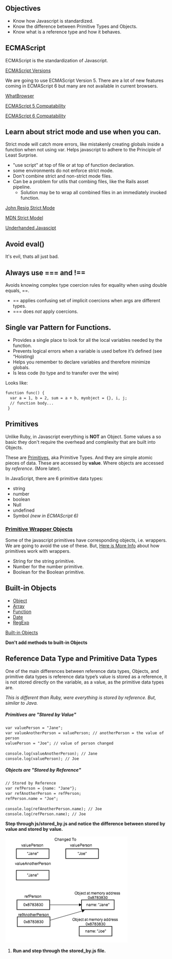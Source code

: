 ## Objectives
* Know how Javascript is standardized.
* Know the difference between Primitive Types and Objects.
* Know what is a reference type and how it behaves.


## ECMAScript
ECMAScript is the standardization of Javascript.

[ECMAScript Versions](http://en.wikipedia.org/wiki/ECMAScript#Versions)

We are going to use ECMAScript Version 5. There are a lot of new features coming in ECMAScript 6 but many are not available in current browsers.


[WhatBrowser](http://whatbrowser.org)

[ECMAScript 5 Compatability](http://kangax.github.io/compat-table/es5/)

[ECMAScript 6 Compatability](http://kangax.github.io/compat-table/es6/)

## Learn about strict mode and use when you can.

Strict mode will catch more errors, like mistakenly creating globals inside a function when not using var. Helps javascript to adhere to the Principle of Least Surprise.

* "use script" at top of file or at top of function declaration.
* some environments do not enforce strict mode.
* Don't combine strict and non-strict mode files.
* Can be a problem for utils that combing files, like the Rails asset pipeline.
	* Solution may be to wrap all combined files in an immediately invoked function.

[John Resig Strict Mode](http://ejohn.org/blog/ecmascript-5-strict-mode-json-and-more/)

[MDN Strict Model](https://developer.mozilla.org/en-US/docs/Web/JavaScript/Reference/Functions_and_function_scope/Strict_mode)

[Underhanded Javascipt](https://leanpub.com/underhandedjavascript)
## Avoid eval()

It's evil, thats all just bad.


## Always use === and !==

Avoids knowing complex type coercion rules for equality when using double equals, ==.

* == applies confusing set of implicit coercions when args are different types.
* === does *not* apply coercions.

## Single var Pattern for Functions.

* Provides a single place to look for all the local variables needed by the function.
* Prevents logical errors when a variable is used  before it’s defined (see “Hoisting)
* Helps you remember to declare variables and therefore minimize globals.
* Is less code (to type and to transfer over the wire)

Looks like:

```
function func() {
  var a = 1, b = 2, sum = a + b, myobject = {}, i, j;
  // function body...
 }
```

## Primitives
Unlike Ruby, in Javascript everything is __NOT__ an Object. Some values a so basic they don't require the overhead and complexity that are built into Objects.

These are [Primitives](http://goo.gl/plsE6x), aka Primitive Types. And they are simple atomic pieces of data. These are accessed by __value__. Where objects are accessed by _reference_. (More later).

In JavaScript, there are 6 primitive data types:

* string
* number
* boolean
* Null
* undefined
* Symbol _(new in ECMAScript 6)_

### [Primitive Wrapper Objects](http://adripofjavascript.com/blog/drips/javascripts-primitive-wrapper-objects.html)

Some of the javascript primitives have corresponding objects, i.e. wrappers. We are going to avoid the use of these. But, [Here is More Info](http://adripofjavascript.com/blog/drips/javascripts-primitive-wrapper-objects.html) about how primitives work with wrappers.

* String for the string primitive.
* Number for the number primitive.
* Boolean for the Boolean primitive.


## Built-in Objects
* [Object](http://goo.gl/cjziB)
* [Array](http://goo.gl/aeeZI)
* [Function](http://goo.gl/7GVB3)
* [Date](http://goo.gl/DaGfQ)
* [RegExp](http://goo.gl/6e7TJ)

[Built-in Objects](http://goo.gl/jvqc2d)

__Don't add methods to built-in Objects__

## Reference Data Type and Primitive Data Types
One of the main differences between reference data types, Objects, and primitive data types is reference data type’s value is stored as a reference, it is not stored directly on the variable, as a value, as the primitive data types are.

_This is different than Ruby, were everything is stored by reference. But, similar to Java._

##### Primitives are "Stored by Value"

```
var valuePerson = "Jane";
var valueAnotherPerson = valuePerson; // anotherPerson = the value of person
valuePerson = "Joe"; // value of person changed

console.log(valueAnotherPerson); // Jane
console.log(valuePerson); // Joe

```

##### Objects are "Stored by Reference"

```
// Stored by Reference
var refPerson = {name: "Jane"};
var refAnotherPerson = refPerson;
refPerson.name = "Joe";

console.log(refAnotherPerson.name); // Joe
console.log(refPerson.name); // Joe
```

__Step through js/stored_by.js and notice the difference between stored by value and stored by value.__


![Pass by Value and Reference](javacript_pass_by_ref.png)

1. __Run and step through the stored_by.js file.__

